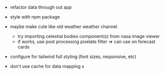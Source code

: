 - refactor data through out app
- style with npm package
- maybe make cute like old weather weather channel

  - try importing celestial bodies component(s) from nasa image viewer
  - if works, use post processing pixelate filter => can use on forecast cards

- configure for tailwind full styling (font sizes, responsive, etc)

- don't use cache for data mapping x
